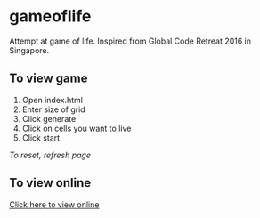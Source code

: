 # gameoflife
Attempt at game of life. Inspired from Global Code Retreat 2016 in Singapore.

## To view game
1. Open index.html
2. Enter size of grid
3. Click generate
4. Click on cells you want to live
5. Click start

*To reset, refresh page*

## To view online
[Click here to view online](https://jet-gambler.hyperdev.space/)
